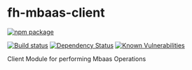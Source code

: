 # fh-mbaas-client

[![npm package](https://nodei.co/npm/fh-mbaas-client.png?downloads=true&downloadRank=true&stars=true)](https://nodei.co/npm/fh-mbaas-client/)

[![Build status](https://img.shields.io/travis/feedhenry/fh-mbaas-client/master.svg?style=flat-square)](https://travis-ci.org/feedhenry/fh-mbaas-client)
[![Dependency Status](https://img.shields.io/david/feedhenry/fh-mbaas-client.svg?style=flat-square)](https://david-dm.org/feedhenry/fh-mbaas-client)
[![Known Vulnerabilities](https://snyk.io/test/npm/fh-mbaas-client/badge.svg?style=flat-square)](https://snyk.io/test/npm/fh-mbaas-client)


Client Module for performing Mbaas Operations
